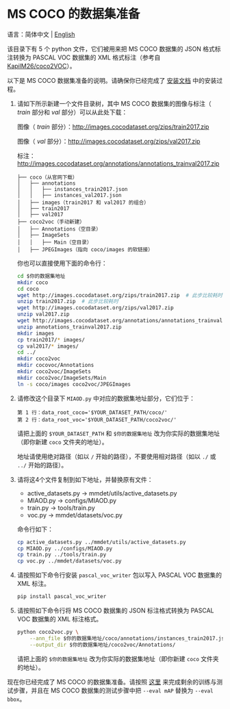 # MS COCO 的数据集准备

语言：简体中文 | [English](README.md)

该目录下有 5 个 python 文件，它们被用来把 MS COCO 数据集的 JSON 格式标注转换为 PASCAL VOC 数据集的 XML 格式标注（参考自 [KapilM26/coco2VOC](https://github.com/KapilM26/coco2VOC)）。

以下是 MS COCO 数据集准备的说明。请确保你已经完成了 [安装文档](../docs/installation_cn.md) 中的安装过程。

1. 请如下所示新建一个文件目录树，其中 MS COCO 数据集的图像与标注（ *train* 部分和 *val* 部分）可以从此处下载：

    图像（ *train* 部分）：http://images.cocodataset.org/zips/train2017.zip
    
    图像（ *val* 部分）：http://images.cocodataset.org/zips/val2017.zip
    
    标注：http://images.cocodataset.org/annotations/annotations_trainval2017.zip

    ```
    ├── coco（从官网下载）
    │   ├── annotations
    │   │   ├── instances_train2017.json
    │   │   ├── instances_val2017.json
    │   ├── images（train2017 和 val2017 的组合）
    │   ├── train2017
    │   ├── val2017
    ├── coco2voc（手动新建）
    │   ├── Annotations（空目录）
    │   ├── ImageSets
    │   │   ├── Main（空目录）
    │   ├── JPEGImages（指向 coco/images 的软链接）
    ```
    
    你也可以直接使用下面的命令行：
    
    ```bash
    cd $你的数据集地址
    mkdir coco
    cd coco
    wget http://images.cocodataset.org/zips/train2017.zip  # 此步比较耗时
    unzip train2017.zip  # 此步比较耗时
    wget http://images.cocodataset.org/zips/val2017.zip
    unzip val2017.zip
    wget http://images.cocodataset.org/annotations/annotations_trainval2017.zip
    unzip annotations_trainval2017.zip
    mkdir images
    cp train2017/* images/
    cp val2017/* images/
    cd ../
    mkdir coco2voc
    mkdir cocovoc/Annotations
    mkdir coco2voc/ImageSets
    mkdir coco2voc/ImageSets/Main
    ln -s coco/images coco2voc/JPEGImages
    ```
    
2. 请修改这个目录下 `MIAOD.py` 中对应的数据集地址部分，它们位于：

    ```
    第 1 行：data_root_coco='$YOUR_DATASET_PATH/coco/'
    第 2 行：data_root_voc='$YOUR_DATASET_PATH/coco2voc/'
    ```
    
    请把上面的 `$YOUR_DATASET_PATH` 和 `$你的数据集地址` 改为你实际的数据集地址（即你新建 `coco` 文件夹的地址）。
    
    地址请使用绝对路径（如以 `/` 开始的路径），不要使用相对路径（如以 `./` 或 `../` 开始的路径）。
    
3. 请将这4个文件复制到如下地址，并替换原有文件：

    - active_datasets.py -> mmdet/utils/active_datasets.py
    - MIAOD.py -> configs/MIAOD.py
    - train.py -> tools/train.py
    - voc.py -> mmdet/datasets/voc.py
   
   命令行如下：
   
   ```bash
   cp active_datasets.py ../mmdet/utils/active_datasets.py
   cp MIAOD.py ../configs/MIAOD.py
   cp train.py ../tools/train.py
   cp voc.py ../mmdet/datasets/voc.py
   ```

4. 请按照如下命令行安装 `pascal_voc_writer` 包以写入 PASCAL VOC 数据集的 XML 标注。

    ```bash
    pip install pascal_voc_writer
    ```
    
5. 请按照如下命令行将 MS COCO 数据集的 JSON 标注格式转换为 PASCAL VOC 数据集的 XML 标注格式。

    ```bash
    python coco2voc.py \
        --ann_file $你的数据集地址/coco/annotations/instances_train2017.json \
        --output_dir $你的数据集地址/coco2voc/Annotations/
    ```
    
   请把上面的 `$你的数据集地址` 改为你实际的数据集地址（即你新建 `coco` 文件夹的地址）。

现在你已经完成了 MS COCO 的数据集准备。请按照 [这里](../README_cn.md#train-and-test) 来完成剩余的训练与测试步骤，并且在 MS COCO 数据集的测试步骤中把 `--eval mAP` 替换为 `--eval bbox`。
